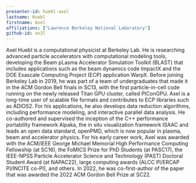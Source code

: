 ```yaml
---
presenter-id: huebl-axel
lastname: Huebl
firstname: Axel
affiliations: ["Lawrence Berkeley National Laboratory"]
github-id: ax3l
---
```

Axel Huebl is a computational physicist at Berkeley Lab. He is researching advanced particle accelerators with computational modeling tools, developing the Beam pLasma Accelerator Simulation Toolkit (BLAST) that includes applications such as the beam dynamics code ImpactX and the DOE Exascale Computing Project (ECP) application WarpX. Before joining Berkeley Lab in 2019, he was part of a team of undergraduates that made it in the ACM Gordon Bell finals in SC13, with the first particle-in-cell code running on the newly released Titan GPU cluster, called PIConGPU. Axel is a long-time user of scalable file formats and contributes to ECP libraries such as ADIOS2. For his applications, he also develops data reduction algorithms, including performance modeling, and interactive parallel data analysis. He co-authored and supervised the inception of the C++ performance portability framework Alpaka, the in situ visualization framework ISAAC and leads an open data standard, openPMD, which is now popular in plasma, beam and accelerator physics. For his early career work, Axel was awarded with the ACM/IEEE George Michael Memorial High Performance Computing Fellowship (at SC16), the FoMICS Prize for PhD Students (at PASC17), the IEEE-NPSS Particle Accelerator Science and Technology (PAST) Doctoral Student Award (at NAPAC22), large computing awards (ALCC PI/ERCAP PI/INCITE co-PI), and others. In 2022, he was co-first-author of the paper that was awarded the 2022 ACM Gordon Bell Prize at SC22.
